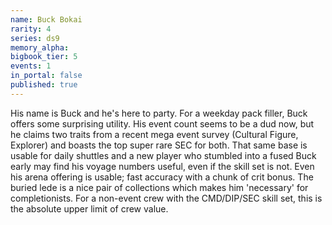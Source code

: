 ```yaml
---
name: Buck Bokai
rarity: 4
series: ds9
memory_alpha:
bigbook_tier: 5
events: 1
in_portal: false
published: true
---
```


His name is Buck and he's here to party. For a weekday pack filler, Buck offers some surprising utility. His event count seems to be a dud now, but he claims two traits from a recent mega event survey (Cultural Figure, Explorer) and boasts the top super rare SEC for both. That same base is usable for daily shuttles and a new player who stumbled into a fused Buck early may find his voyage numbers useful, even if the skill set is not. Even his arena offering is usable; fast accuracy with a chunk of crit bonus. The buried lede is a nice pair of collections which makes him 'necessary' for completionists. For a non-event crew with the CMD/DIP/SEC skill set, this is the absolute upper limit of crew value.
